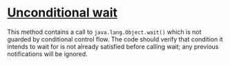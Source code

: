 # [Unconditional wait](https://spotbugs.readthedocs.io/en/latest/bugDescriptions.html#UW_UNCOND_WAIT)

 This method contains a call to `java.lang.Object.wait()` which
    is not guarded by conditional control flow. The code should
    verify that condition it intends to wait for is not already satisfied
    before calling wait; any previous notifications will be ignored.